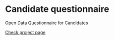 Candidate questionnaire
=======================

Open Data Questionnaire for Candidates

[Check project page](http://codeforcroatia.org/projects/upitnik_o_otvorenim_podacima_za_kandidate)
